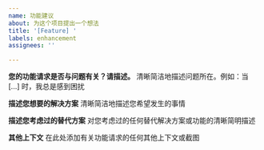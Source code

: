 ```yaml
---
name: 功能建议
about: 为这个项目提出一个想法
title: '[Feature] '
labels: enhancement
assignees: ''

---
```


**您的功能请求是否与问题有关？请描述。**
清晰简洁地描述问题所在。例如：当 [...] 时，我总是感到困扰

**描述您想要的解决方案**
清晰简洁地描述您希望发生的事情

**描述您考虑过的替代方案**
对您考虑过的任何替代解决方案或功能的清晰简明描述

**其他上下文**
在此处添加有关功能请求的任何其他上下文或截图 